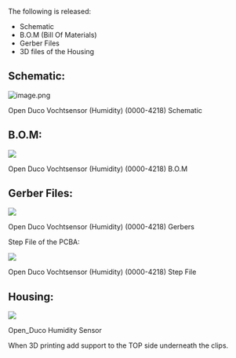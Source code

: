The following is released:

-   Schematic
-   B.O.M (Bill Of Materials)
-   Gerber Files
-   3D files of the Housing

## Schematic:

![image.png](https://flamingo-tech.nl/wp-content/uploads/2021/09/image-3.png)

Open Duco Vochtsensor (Humidity) (0000-4218) Schematic


## B.O.M:

![](https://flamingo-tech.nl/wp-content/uploads/2021/08/image-1024x128.png)

Open Duco Vochtsensor (Humidity) (0000-4218) B.O.M


## Gerber Files:

![](https://flamingo-tech.nl/wp-content/uploads/2021/08/image-1.png)

Open Duco Vochtsensor (Humidity) (0000-4218) Gerbers


Step File of the PCBA:

![](https://flamingo-tech.nl/wp-content/uploads/2021/08/image-3.png)

Open Duco Vochtsensor (Humidity) (0000-4218) Step File


## Housing:

![](https://flamingo-tech.nl/wp-content/uploads/2021/08/image-4.png)

Open_Duco Humidity Sensor


When 3D printing add support to the TOP side underneath the clips.
